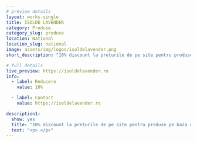 ```yaml
---
# preview details
layout: works-single
title: ISOLDE LAVENDER
category: Produse
category_slug: produse
location: National
location_slug: national
image: assets/img/logos/isoldelavender.png
short_description: "10% discount la preturile de pe site pentru produse pe baza de lavandă: seturi cadou, mărturii pentru evenimente, produse cosmetice"

# full details
live_preview: https://isoldelavender.ro 
info:
  - label: Reducere
    value: 10%

  - label: Contact
    value: https://isoldelavender.ro 

description1:
  show: yes
  title: "10% discount la preturile de pe site pentru produse pe baza de lavandă: seturi cadou, mărturii pentru evenimente, produse cosmetice"
  text: "<p>.</p>"
---
```


